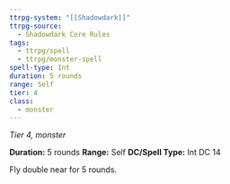 ```yaml
---
ttrpg-system: "[[Shadowdark]]"
ttrpg-source:
  - Shadowdark Core Rules
tags:
  - ttrpg/spell
  - ttrpg/monster-spell
spell-type: Int
duration: 5 rounds
range: Self
tier: 4
class:
  - monster
---
```

*Tier 4, monster*

**Duration:** 5 rounds
**Range:** Self
**DC/Spell Type:** Int DC 14

Fly double near for 5 rounds. 
